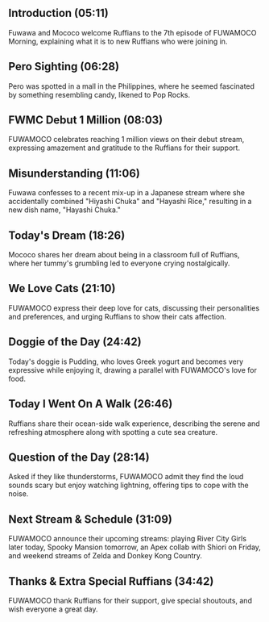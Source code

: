 ## Introduction (05:11)

Fuwawa and Mococo welcome Ruffians to the 7th episode of FUWAMOCO Morning, explaining what it is to new Ruffians who were joining in.

## Pero Sighting (06:28)

Pero was spotted in a mall in the Philippines, where he seemed fascinated by something resembling candy, likened to Pop Rocks.

## FWMC Debut 1 Million (08:03)

FUWAMOCO celebrates reaching 1 million views on their debut stream, expressing amazement and gratitude to the Ruffians for their support.

## Misunderstanding (11:06)

Fuwawa confesses to a recent mix-up in a Japanese stream where she accidentally combined "Hiyashi Chuka" and "Hayashi Rice," resulting in a new dish name, "Hayashi Chuka."

## Today's Dream (18:26)

Mococo shares her dream about being in a classroom full of Ruffians, where her tummy's grumbling led to everyone crying nostalgically.

## We Love Cats (21:10)

FUWAMOCO express their deep love for cats, discussing their personalities and preferences, and urging Ruffians to show their cats affection.

## Doggie of the Day (24:42)

Today's doggie is Pudding, who loves Greek yogurt and becomes very expressive while enjoying it, drawing a parallel with FUWAMOCO's love for food.

## Today I Went On A Walk (26:46)

Ruffians share their ocean-side walk experience, describing the serene and refreshing atmosphere along with spotting a cute sea creature.

## Question of the Day (28:14)

Asked if they like thunderstorms, FUWAMOCO admit they find the loud sounds scary but enjoy watching lightning, offering tips to cope with the noise.

## Next Stream & Schedule (31:09)

FUWAMOCO announce their upcoming streams: playing River City Girls later today, Spooky Mansion tomorrow, an Apex collab with Shiori on Friday, and weekend streams of Zelda and Donkey Kong Country.

## Thanks & Extra Special Ruffians (34:42)

FUWAMOCO thank Ruffians for their support, give special shoutouts, and wish everyone a great day.
